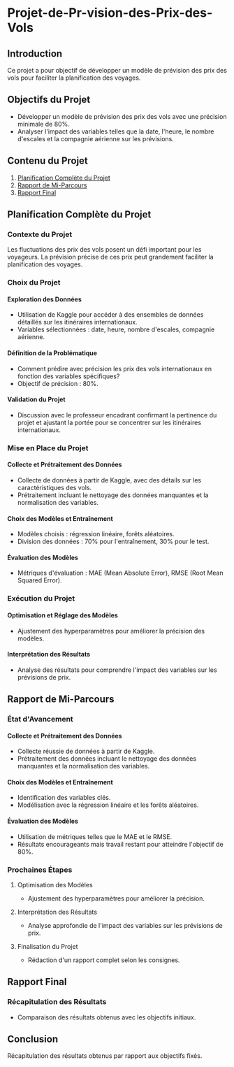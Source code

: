 # Projet-de-Pr-vision-des-Prix-des-Vols

## Introduction
Ce projet a pour objectif de développer un modèle de prévision des prix des vols pour faciliter la planification des voyages. 

## Objectifs du Projet
- Développer un modèle de prévision des prix des vols avec une précision minimale de 80%.
- Analyser l'impact des variables telles que la date, l'heure, le nombre d'escales et la compagnie aérienne sur les prévisions.

## Contenu du Projet
1. [Planification Complète du Projet](#planification-complète-du-projet)
2. [Rapport de Mi-Parcours](#rapport-de-mi-parcours)
3. [Rapport Final](#rapport-final)

## Planification Complète du Projet
### Contexte du Projet
Les fluctuations des prix des vols posent un défi important pour les voyageurs. La prévision précise de ces prix peut grandement faciliter la planification des voyages.

### Choix du Projet
#### Exploration des Données
- Utilisation de Kaggle pour accéder à des ensembles de données détaillés sur les itinéraires internationaux.
- Variables sélectionnées : date, heure, nombre d'escales, compagnie aérienne.

#### Définition de la Problématique
- Comment prédire avec précision les prix des vols internationaux en fonction des variables spécifiques?
- Objectif de précision : 80%.

#### Validation du Projet
- Discussion avec le professeur encadrant confirmant la pertinence du projet et ajustant la portée pour se concentrer sur les itinéraires internationaux.

### Mise en Place du Projet
#### Collecte et Prétraitement des Données
- Collecte de données à partir de Kaggle, avec des détails sur les caractéristiques des vols.
- Prétraitement incluant le nettoyage des données manquantes et la normalisation des variables.

#### Choix des Modèles et Entraînement
- Modèles choisis : régression linéaire, forêts aléatoires.
- Division des données : 70% pour l'entraînement, 30% pour le test.

#### Évaluation des Modèles
- Métriques d'évaluation : MAE (Mean Absolute Error), RMSE (Root Mean Squared Error).

### Exécution du Projet
#### Optimisation et Réglage des Modèles
- Ajustement des hyperparamètres pour améliorer la précision des modèles.

#### Interprétation des Résultats
- Analyse des résultats pour comprendre l'impact des variables sur les prévisions de prix.

## Rapport de Mi-Parcours
### État d'Avancement
#### Collecte et Prétraitement des Données
- Collecte réussie de données à partir de Kaggle.
- Prétraitement des données incluant le nettoyage des données manquantes et la normalisation des variables.

#### Choix des Modèles et Entraînement
- Identification des variables clés.
- Modélisation avec la régression linéaire et les forêts aléatoires.

#### Évaluation des Modèles
- Utilisation de métriques telles que le MAE et le RMSE.
- Résultats encourageants mais travail restant pour atteindre l'objectif de 80%.

### Prochaines Étapes
1. Optimisation des Modèles
   - Ajustement des hyperparamètres pour améliorer la précision.

2. Interprétation des Résultats
   - Analyse approfondie de l'impact des variables sur les prévisions de prix.

3. Finalisation du Projet
   - Rédaction d'un rapport complet selon les consignes.

## Rapport Final
### Récapitulation des Résultats
- Comparaison des résultats obtenus avec les objectifs initiaux.

## Conclusion
Récapitulation des résultats obtenus par rapport aux objectifs fixés.
